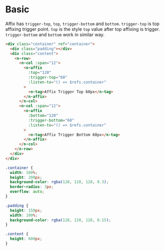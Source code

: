 # Basic

Affix has `trigger-top`, `top`, `trigger-bottom` and `bottom`. `trigger-top` is top affixing trigger point. `top` is the style `top` value after top affixing is trigger. `trigger-bottom` and `bottom` work in similar way.

```html
<div class="container" ref="container">
  <div class="padding"></div>
  <div class="content">
    <n-row>
      <n-col :span="12">
        <n-affix
          :top="120"
          :trigger-top="60"
          :listen-to="() => $refs.container"
        >
          <n-tag>Affix Trigger Top 60px</n-tag>
        </n-affix>
      </n-col>
      <n-col :span="12">
        <n-affix
          :bottom="120"
          :trigger-bottom="60"
          :listen-to="() => $refs.container"
        >
          <n-tag>Affix Trigger Bottom 60px</n-tag>
        </n-affix>
      </n-col>
    </n-row>
  </div>
</div>
```

```css
.container {
  width: 100%;
  height: 200px;
  background-color: rgba(128, 128, 128, 0.3);
  border-radius: 3px;
  overflow: auto;
}

.padding {
  height: 150px;
  width: 100%;
  background-color: rgba(128, 128, 128, 0.15);
}

.content {
  height: 600px;
}
```

